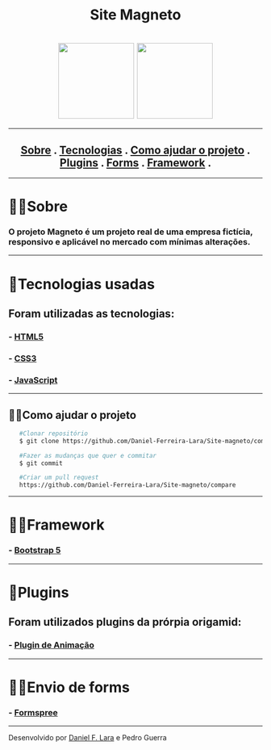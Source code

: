 <h1 align="center">  
   Site Magneto
</h1>

<h1 align="center">  
   <img   align="center" height="150" width="150" src="img/logo-red.png">
    <img   align="center" height="150" width="150" src="img/logo-green.png">
</h1>

---

<h2 align="center">
<a href="#🐱‍👓sobre">Sobre</a> .
<a href="#🤖tecnologias-usadas">Tecnologias</a> .
<a href="#🐱‍👤como-ajudar-o-h2rojeto">Como ajudar o projeto</a> .
<a href="#🐺plugins">Plugins</a> .
<a href="#🐱‍💻envio-de-forms">Forms</a> .
<a href="# 🐱‍🏍Framework">Framework</a> .

</h2>

---

# 🐱‍👓Sobre

### O projeto **Magneto** é um projeto real de uma empresa fictícia, **responsivo** e aplicável no mercado com mínimas alterações.

---

# 🤖Tecnologias usadas

## Foram utilizadas as tecnologias:

### - [HTML5](https://html5.org/)

### - [CSS3](https://www.w3.org/Style/CSS/)

### - [JavaScript](https://developer.mozilla.org/pt-BR/docs/Learn/JavaScript)

---

## 🐱‍👤Como ajudar o projeto

```bash
   #Clonar repositório
   $ git clone https://github.com/Daniel-Ferreira-Lara/Site-magneto/commits/master

   #Fazer as mudanças que quer e commitar
   $ git commit

   #Criar um pull request
   https://github.com/Daniel-Ferreira-Lara/Site-magneto/compare
```

---
# 🐱‍🏍Framework

### - [Bootstrap 5](https://getbootstrap.com/)

---

# 🐺Plugins

## Foram utilizados plugins da prórpia origamid:

### - [Plugin de Animação](https://github.com/origamid/simple-anime)

---

# 🐱‍💻Envio de forms

### - [Formspree](https://formspree.io/)

---

Desenvolvido por [Daniel F. Lara](https://github.com/dan-lara/) e Pedro Guerra
